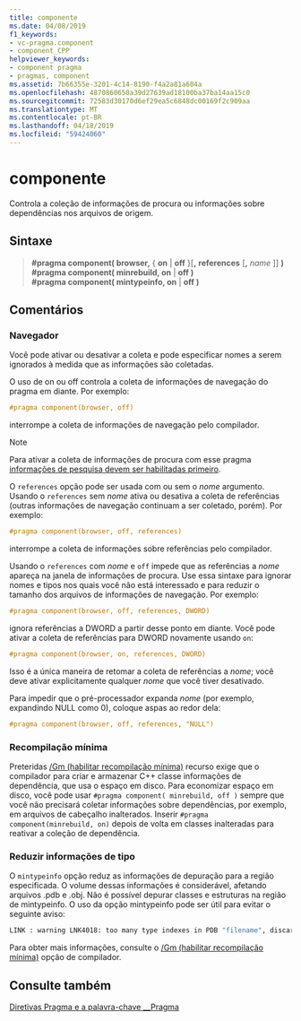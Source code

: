 ```yaml
---
title: componente
ms.date: 04/08/2019
f1_keywords:
- vc-pragma.component
- component_CPP
helpviewer_keywords:
- component pragma
- pragmas, component
ms.assetid: 7b66355e-3201-4c14-8190-f4a2a81a604a
ms.openlocfilehash: 4870860650a39d27639ad18100ba37ba14aa15c0
ms.sourcegitcommit: 72583d30170d6ef29ea5c6848dc00169f2c909aa
ms.translationtype: MT
ms.contentlocale: pt-BR
ms.lasthandoff: 04/18/2019
ms.locfileid: "59424060"
---
```

# <a name="component"></a>componente

Controla a coleção de informações de procura ou informações sobre dependências nos arquivos de origem.

## <a name="syntax"></a>Sintaxe

> **#pragma component( browser,** { **on** | **off** }[**,** **references** [**,** *name* ]] **)** \
> **#pragma component( minrebuild, on** | **off )** \
> **#pragma component( mintypeinfo, on** | **off )**

## <a name="remarks"></a>Comentários

### <a name="browser"></a>Navegador

Você pode ativar ou desativar a coleta e pode especificar nomes a serem ignorados à medida que as informações são coletadas.

O uso de on ou off controla a coleta de informações de navegação do pragma em diante. Por exemplo:

```cpp
#pragma component(browser, off)
```

interrompe a coleta de informações de navegação pelo compilador.

> [!NOTE]
> Para ativar a coleta de informações de procura com esse pragma [informações de pesquisa devem ser habilitadas primeiro](../build/reference/building-browse-information-files-overview.md).

O `references` opção pode ser usada com ou sem o *nome* argumento. Usando o `references` sem *nome* ativa ou desativa a coleta de referências (outras informações de navegação continuam a ser coletado, porém). Por exemplo:

```cpp
#pragma component(browser, off, references)
```

interrompe a coleta de informações sobre referências pelo compilador.

Usando o `references` com *nome* e `off` impede que as referências a *nome* apareça na janela de informações de procura. Use essa sintaxe para ignorar nomes e tipos nos quais você não está interessado e para reduzir o tamanho dos arquivos de informações de navegação. Por exemplo:

```cpp
#pragma component(browser, off, references, DWORD)
```

ignora referências a DWORD a partir desse ponto em diante. Você pode ativar a coleta de referências para DWORD novamente usando `on`:

```cpp
#pragma component(browser, on, references, DWORD)
```

Isso é a única maneira de retomar a coleta de referências a *nome*; você deve ativar explicitamente qualquer *nome* que você tiver desativado.

Para impedir que o pré-processador expanda *nome* (por exemplo, expandindo NULL como 0), coloque aspas ao redor dela:

```cpp
#pragma component(browser, off, references, "NULL")
```

### <a name="minimal-rebuild"></a>Recompilação mínima

Preteridas [/Gm (habilitar recompilação mínima)](../build/reference/gm-enable-minimal-rebuild.md) recurso exige que o compilador para criar e armazenar C++ classe informações de dependência, que usa o espaço em disco. Para economizar espaço em disco, você pode usar `#pragma component( minrebuild, off )` sempre que você não precisará coletar informações sobre dependências, por exemplo, em arquivos de cabeçalho inalterados. Inserir `#pragma component(minrebuild, on)` depois de volta em classes inalteradas para reativar a coleção de dependência.

### <a name="reduce-type-information"></a>Reduzir informações de tipo

O `mintypeinfo` opção reduz as informações de depuração para a região especificada. O volume dessas informações é considerável, afetando arquivos .pdb e .obj. Não é possível depurar classes e estruturas na região de mintypeinfo. O uso da opção mintypeinfo pode ser útil para evitar o seguinte aviso:

```cmd
LINK : warning LNK4018: too many type indexes in PDB "filename", discarding subsequent type information
```

Para obter mais informações, consulte o [/Gm (habilitar recompilação mínima)](../build/reference/gm-enable-minimal-rebuild.md) opção de compilador.

## <a name="see-also"></a>Consulte também

[Diretivas Pragma e a palavra-chave __Pragma](../preprocessor/pragma-directives-and-the-pragma-keyword.md)